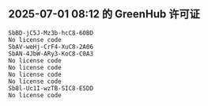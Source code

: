## 2025-07-01 08:12 的 GreenHub 许可证
```
SbBD-jC5J-Mz3b-hcC8-60BD
No license code
SbAV-weHj-CrF4-XuC8-2A06
SbAN-4JbW-ARy3-KoC8-C0A3
No license code
No license code
No license code
No license code
Sb8l-Uc1I-wzTB-SIC8-E5DD
No license code
```
